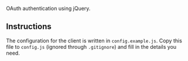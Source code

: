 OAuth authentication using jQuery. 

## Instructions
The configuration for the client is written in `config.example.js`. Copy this file to `config.js` (ignored through `.gitignore`) and fill in the details you need. 